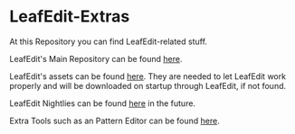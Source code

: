 # LeafEdit-Extras
At this Repository you can find LeafEdit-related stuff.

LeafEdit's Main Repository can be found [here](https://github.com/Universal-Team/LeafEdit).

LeafEdit's assets can be found [here](https://github.com/Universal-Team/LeafEdit-Extras/tree/master/assets). They are needed to let LeafEdit work properly and will be downloaded on startup through LeafEdit, if not found.

LeafEdit Nightlies can be found [here](https://github.com/Universal-Team/LeafEdit-Extras/tree/master/builds) in the future.

Extra Tools such as an Pattern Editor can be found [here](https://github.com/Universal-Team/LeafEdit-Extras/tree/master/extraTools).